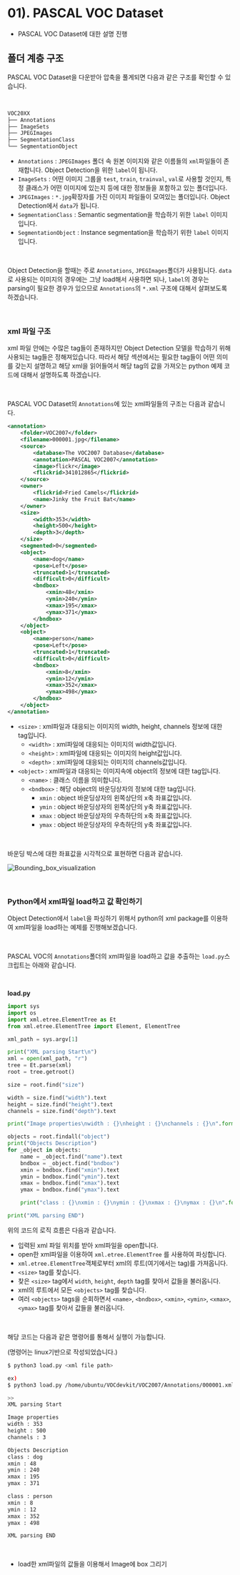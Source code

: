 # 01). PASCAL VOC Dataset



- PASCAL VOC Dataset에 대한 설명 진행



## 폴더 계층 구조

PASCAL VOC Dataset을 다운받아 압축을 풀게되면 다음과 같은 구조를 확인할 수 있습니다.

​    

```bash
VOC20XX
├── Annotations
├── ImageSets
├── JPEGImages
├── SegmentationClass
└── SegmentationObject
```



- `Annotations` : `JPEGImages` 폴더 속 원본 이미지와 같은 이름들의 `xml`파일들이 존재합니다. Object Detection을 위한 `label`이 됩니다.
- `ImageSets` : 어떤 이미지 그룹을 `test`, `train`, `trainval`, `val`로 사용할 것인지, 특정 클래스가 어떤 이미지에 있는지 등에 대한 정보들을 포함하고 있는 폴더입니다. 
- `JPEGImages` : `*.jpg`확장자를 가진 이미지 파일들이 모여있는 폴더입니다. Object Detection에서 `data`가 됩니다.
- `SegmentationClass` :  Semantic segmentation을 학습하기 위한 `label` 이미지입니다.
- `SegmentationObject` : Instance segmentation을 학습하기 위한 `label` 이미지입니다.

​    

Object Detection을 할때는 주로 `Annotations`, `JPEGImages`폴더가 사용됩니다. `data`로 사용되는 이미지의 경우에는 그냥 load해서 사용하면 되나, `label`의 경우는 parsing이 필요한 경우가 있으므로 `Annotations`의 `*.xml` 구조에 대해서 살펴보도록 하겠습니다.

​    

### xml 파일 구조

xml 파일 안에는 수많은 tag들이 존재하지만 Object Detection 모델을 학습하기 위해 사용되는 tag들은 정해져있습니다. 따라서 해당 섹션에서는 필요한 tag들이 어떤 의미를 갖는지 설명하고 해당 xml을 읽어들여서 해당 tag의 값을 가져오는 python 예제 코드에 대해서 설명하도록 하겠습니다.

​    

PASCAL VOC Dataset의 `Annotations`에 있는 xml파일들의 구조는 다음과 같습니다.



```xml
<annotation>
	<folder>VOC2007</folder>
	<filename>000001.jpg</filename>
	<source>
		<database>The VOC2007 Database</database>
		<annotation>PASCAL VOC2007</annotation>
		<image>flickr</image>
		<flickrid>341012865</flickrid>
	</source>
	<owner>
		<flickrid>Fried Camels</flickrid>
		<name>Jinky the Fruit Bat</name>
	</owner>
	<size>
		<width>353</width>
		<height>500</height>
		<depth>3</depth>
	</size>
	<segmented>0</segmented>
	<object>
		<name>dog</name>
		<pose>Left</pose>
		<truncated>1</truncated>
		<difficult>0</difficult>
		<bndbox>
			<xmin>48</xmin>
			<ymin>240</ymin>
			<xmax>195</xmax>
			<ymax>371</ymax>
		</bndbox>
	</object>
	<object>
		<name>person</name>
		<pose>Left</pose>
		<truncated>1</truncated>
		<difficult>0</difficult>
		<bndbox>
			<xmin>8</xmin>
			<ymin>12</ymin>
			<xmax>352</xmax>
			<ymax>498</ymax>
		</bndbox>
	</object>
</annotation>
```



- `<size>` : xml파일과 대응되는 이미지의 width, height, channels 정보에 대한 tag입니다.
  - `<width>` : xml파일에 대응되는 이미지의 width값입니다.
  - `<height>` : xml파일에 대응되는 이미지의 height값입니다.
  - `<depth>` : xml파일에 대응되는 이미지의 channels값입니다.
- `<object>` : xml파일과 대응되는 이미지속에 object의 정보에 대한 tag입니다.
  - `<name>` : 클래스 이름을 의미합니다.
  - `<bndbox>` : 해당 object의 바운딩상자의 정보에 대한 tag입니다.
    - `xmin` : object 바운딩상자의 왼쪽상단의 x축 좌표값입니다.
    - `ymin` : object 바운딩상자의 왼쪽상단의 y축 좌표값입니다.
    - `xmax` : object 바운딩상자의 우측하단의 x축 좌표값입니다.
    - `ymax` : object 바운딩상자의 우측하단의 y축 좌표값입니다.

​    

바운딩 박스에 대한 좌표값을 시각적으로 표현하면 다음과 같습니다.

![Bounding_box_visualization](https://user-images.githubusercontent.com/13328380/48208872-23909b80-e3b7-11e8-9cf6-c9d502015823.png)

​    

### Python에서 xml파일 load하고 값 확인하기

Object Detection에서 `label`을 파싱하기 위해서 python의 xml package를 이용하여 xml파일을 load하는 예제를 진행해보겠습니다.

​    

PASCAL VOC의 `Annotations`폴더의 xml파일을 load하고 값을 추출하는 `load.py`스크립트는 아래와 같습니다.

​    

**load.py**

```python
import sys
import os
import xml.etree.ElementTree as Et
from xml.etree.ElementTree import Element, ElementTree

xml_path = sys.argv[1]

print("XML parsing Start\n")
xml = open(xml_path, "r")
tree = Et.parse(xml)
root = tree.getroot()

size = root.find("size")

width = size.find("width").text
height = size.find("height").text
channels = size.find("depth").text

print("Image properties\nwidth : {}\nheight : {}\nchannels : {}\n".format(width, height, channels))

objects = root.findall("object")
print("Objects Description")
for _object in objects:
    name = _object.find("name").text
    bndbox = _object.find("bndbox")
    xmin = bndbox.find("xmin").text
    ymin = bndbox.find("ymin").text
    xmax = bndbox.find("xmax").text
    ymax = bndbox.find("ymax").text

    print("class : {}\nxmin : {}\nymin : {}\nxmax : {}\nymax : {}\n".format(name, xmin, ymin, xmax, ymax))

print("XML parsing END")
```



위의 코드의 로직 흐름은 다음과 같습니다.

- 입력된 xml 파일 위치를 받아 xml파일을 open합니다.
- open한 xml파일을 이용하여 `xml.etree.ElementTree` 를 사용하여 파싱합니다.
- `xml.etree.ElementTree`객체로부터 xml의 루트(여기에서는 <annotation> tag)를 가져옵니다.
- `<size>` tag를 찾습니다.
- 찾은 `<size>` tag에서 `width`, `height`, `depth` tag를 찾아서 값들을 불러옵니다.
- xml의 루트에서 모든 `<objects>` tag를 찾습니다.
- 여러 `<objects>` tags을 순회하면서 `<name>`, `<bndbox>`, `<xmin>`, `<ymin>`, `<xmax>`, `<ymax>` tag를 찾아서 값들을 불러옵니다.

​    

해당 코드는 다음과 같은 명령어를 통해서 실행이 가능합니다.

(명령어는 linux기반으로 작성되었습니다.)



```bash
$ python3 load.py <xml file path>

ex)
$ python3 load.py /home/ubuntu/VOCdevkit/VOC2007/Annotations/000001.xml

>>
XML parsing Start

Image properties
width : 353
height : 500
channels : 3

Objects Description
class : dog
xmin : 48
ymin : 240
xmax : 195
ymax : 371

class : person
xmin : 8
ymin : 12
xmax : 352
ymax : 498

XML parsing END
```

​    

- load한 xml파일의 값들을 이용해서 Image에 box 그리기